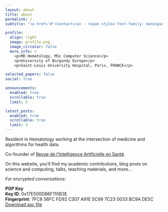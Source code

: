 ```yaml
---
layout: about
title: about
permalink: /
subtitle: "<a href='#'>Contact</a> · <span style='font-family: monospace;'>emmanuel_sleiman[at]etu[dot]ube[dot]fr</span>"

profile:
  align: right
  image: profile.png
  image_circular: false
  more_info: >
    <p>MD Hematology, MSc Computer Science</p>
    <p>University of Burgundy Europe</p>
    <p>Saint-Louis University Hospital, Paris, FRANCE</p>

selected_papers: false
social: true

announcements:
  enabled: true
  scrollable: true
  limit: 5

latest_posts:
  enabled: true
  scrollable: true
  limit: 3
---
```


Resident in Hematology working at the intersection of medicine and algorithms for health data.

Co-founder of [Revue de l'Intelligence Artificielle en Santé](https://revue-ia-sante.fr/index.php/accueil).

On this website, you’ll find my academic contributions, blog posts on science and computing, talks, teaching materials, and more...

_For encrypted conversations_:

**PGP Key**   
**Key ID**: 0x17E500DB6F110B3E  
**Fingerprint**: 7FC8 56FC FD92 C307 A91E 5C99 7C23 0033 BC9A DE5C    
[Download asc file](https://keys.openpgp.org/vks/v1/by-fingerprint/7FC856FCFD92C307A91E5C997C230033BC9ADE5C)


